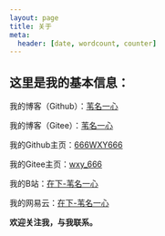 ```yaml
---
layout: page
title: 关于
meta:
  header: [date, wordcount, counter]
---
```


## 这里是我的基本信息：

我的博客（Github）：[苇名一心](https://666wxy666.github.io/)

我的博客（Gitee）：[苇名一心](https://wxy_666.gitee.io/)

我的Github主页：[666WXY666](https://github.com/666WXY666/)

我的Gitee主页：[wxy_666](https://gitee.com/wxy_666/)

我的B站：[在下-苇名一心](https://space.bilibili.com/7429248)

我的网易云：[在下-苇名一心](https://music.163.com/#/user/home?id=74040689)

**欢迎关注我，与我联系。**